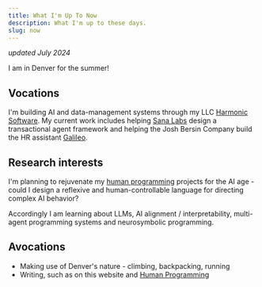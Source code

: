 ```yaml
---
title: What I'm Up To Now
description: What I'm up to these days.
slug: now
---
```

_updated July 2024_

I am in Denver for the summer!

<script src="https://static.elfsight.com/platform/platform.js" data-use-service-core defer></script>
<div class="elfsight-app-9302016d-ba42-4568-9fa2-1b562bdec404" data-elfsight-app-lazy></div>

## Vocations
I'm building AI and data-management systems through my LLC [Harmonic Software](https://harmonic.so/). My current work includes helping [Sana Labs](https://sana.ai/) design a transactional agent framework and helping the Josh Bersin Company build the HR assistant [Galileo](https://sanalabs.com/galileo).

## Research interests
I'm planning to rejuvenate my [human programming](/human-programming) projects for the AI age - could I design a reflexive and human-controllable language for directing complex AI behavior?

Accordingly I am learning about LLMs, AI alignment / interpretability, multi-agent programming systems and neurosymbolic programming.

## Avocations
- Making use of Denver's nature - climbing, backpacking, running
- Writing, such as on this website and [Human Programming](https://humanprogramming.substack.com)
